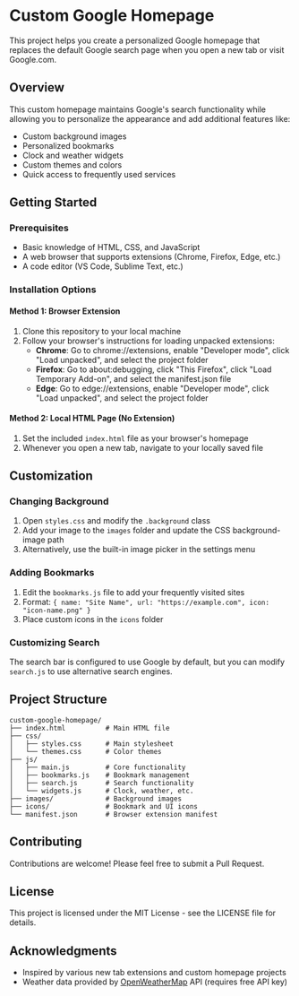 # Custom Google Homepage

This project helps you create a personalized Google homepage that replaces the default Google search page when you open a new tab or visit Google.com.

## Overview

This custom homepage maintains Google's search functionality while allowing you to personalize the appearance and add additional features like:
- Custom background images
- Personalized bookmarks
- Clock and weather widgets
- Custom themes and colors
- Quick access to frequently used services

## Getting Started

### Prerequisites

- Basic knowledge of HTML, CSS, and JavaScript
- A web browser that supports extensions (Chrome, Firefox, Edge, etc.)
- A code editor (VS Code, Sublime Text, etc.)

### Installation Options

#### Method 1: Browser Extension

1. Clone this repository to your local machine
2. Follow your browser's instructions for loading unpacked extensions:
   - **Chrome**: Go to chrome://extensions, enable "Developer mode", click "Load unpacked", and select the project folder
   - **Firefox**: Go to about:debugging, click "This Firefox", click "Load Temporary Add-on", and select the manifest.json file
   - **Edge**: Go to edge://extensions, enable "Developer mode", click "Load unpacked", and select the project folder

#### Method 2: Local HTML Page (No Extension)

1. Set the included `index.html` file as your browser's homepage
2. Whenever you open a new tab, navigate to your locally saved file

## Customization

### Changing Background

1. Open `styles.css` and modify the `.background` class
2. Add your image to the `images` folder and update the CSS background-image path
3. Alternatively, use the built-in image picker in the settings menu

### Adding Bookmarks

1. Edit the `bookmarks.js` file to add your frequently visited sites
2. Format: `{ name: "Site Name", url: "https://example.com", icon: "icon-name.png" }`
3. Place custom icons in the `icons` folder

### Customizing Search

The search bar is configured to use Google by default, but you can modify `search.js` to use alternative search engines.

## Project Structure

```
custom-google-homepage/
├── index.html          # Main HTML file
├── css/
│   ├── styles.css      # Main stylesheet
│   └── themes.css      # Color themes
├── js/
│   ├── main.js         # Core functionality
│   ├── bookmarks.js    # Bookmark management
│   ├── search.js       # Search functionality
│   └── widgets.js      # Clock, weather, etc.
├── images/             # Background images
├── icons/              # Bookmark and UI icons
└── manifest.json       # Browser extension manifest
```

## Contributing

Contributions are welcome! Please feel free to submit a Pull Request.

## License

This project is licensed under the MIT License - see the LICENSE file for details.

## Acknowledgments

- Inspired by various new tab extensions and custom homepage projects
- Weather data provided by [OpenWeatherMap](https://openweathermap.org/) API (requires free API key)
